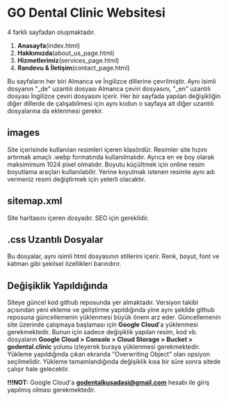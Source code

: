 # GO Dental Clinic Websitesi

4 farklı sayfadan oluşmaktadır.
1. **Anasayfa**(index.html)
2. **Hakkımızda**(about_us_page.html)
3. **Hizmetlerimiz**(services_page.html)
4. **Randevu & İletişim**(contact_page.html)

Bu sayfaların her biri Almanca ve İngilizce dillerine çevrilmiştir. Aynı isimli dosyanın "_de" uzantılı dosyası Almanca çeviri dosyasını, "_en" uzantılı dosyası İngilizce çeviri dosyasını içerir.
Her bir sayfada yapılan değişikliğin diğer dillerde de çalışabilmesi için aynı kodun o sayfaya ait diğer uzantılı dosyalarına da eklenmesi gerekir.

## images
Site içerisinde kullanılan resimleri içeren klasördür. Resimler site hızını artırmak amaçlı .webp formatında kullanılmalıdır. Ayrıca en ve boy olarak maksimimum 1024 pixel olmalıdır. Boyutu küçültmek için online resim boyutlama araçları kullanılabilir. Yerine koyulmak istenen resimle aynı adı vermeniz resmi değiştirmek için yeterli olacaktır.

## sitemap.xml
Site haritasını içeren dosyadır. SEO için gereklidir.

## .css Uzantılı Dosyalar
Bu dosyalar, aynı isimli html dosyasının stillerini içerir. Renk, boyut, font ve katman gibi şekilsel özellikleri barındırır.

## Değişiklik Yapıldığında
Siteye güncel kod github reposunda yer almaktadır. Versiyon takibi açısından yeni ekleme ve geliştirme yapıldığında yine aynı şekilde github reposuna güncellemenin yüklenmesi büyük önem arz eder. Güncellemenin site üzerinde çalışmaya başlaması için **Google Cloud**'a yüklenmesi gerekmektedir. Bunun için sadece değişiklik yapılan resim, kod vb. dosyaların 
**Google Cloud > Console > Cloud Storage > Bucket > godental.clinic** 
yolunu izleyerek buraya yüklenmesi gerekmektedir. Yükleme yapıldığında çıkan ekranda "Overwriting Object" olan opsiyon seçilmelidir. Yükleme tamamlandığında değişiklik kısa bir süre sonra sitede çalışır hale gelecektir.

**!!!NOT:** Google Cloud'a **godentalkusadasi@gmail.com** hesabı ile giriş yapılmış olması gerekmektedir.

